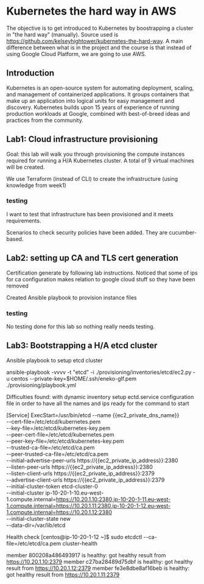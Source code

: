 # Kubernetes the hard way in AWS

The objective is to get introduced to Kubernetes by boostrapping a cluster in "the hard way" (manually).
Source used is https://github.com/kelseyhightower/kubernetes-the-hard-way. A main difference between what is in
the project and the course is that instead of using Google Cloud Platform, we are going to use AWS.

## Introduction


Kubernetes is an open-source system for automating deployment, scaling, and management of containerized applications.
It groups containers that make up an application into logical units for easy management and discovery.
Kubernetes builds upon 15 years of experience of running production workloads at Google,
combined with best-of-breed ideas and practices from the community.


## Lab1: Cloud infrastructure provisioning

Goal: this lab will walk you through provisioning the compute instances required for running a H/A Kubernetes cluster.
A total of 9 virtual machines will be created.

We use Terraform (instead of CLI) to create the infrastructure (using knowledge from week1)

### testing

I want to test that infrastructure has been provisioned and it meets requirements.

Scenarios to check security policies have been added. They are cucumber-based.


## Lab2: setting up CA and TLS cert generation

Certification generate by following lab instructions. Noticed that some of ips for ca configuration makes relation to
 google cloud stuff so they have been removed

 Created Ansible playbook to provision instance files

 ### testing
 No testing done for this lab so nothing really needs testing.


## Lab3: Bootstrapping a H/A etcd cluster

Ansible playbook to setup etcd cluster

 ansible-playbook -vvvv -t "etcd" -i ./provisioning/inventories/etcd/ec2.py -u centos --private-key=$HOME/.ssh/eneko-glf.pem ./provisioning/playbook.yml


Difficulties found: with dynamic inventory setup ectd.service configuration file in order to have all the names and ips ready
for the command to start

[Service]
ExecStart=/usr/bin/etcd --name {{ec2_private_dns_name}} \
  --cert-file=/etc/etcd/kubernetes.pem \
  --key-file=/etc/etcd/kubernetes-key.pem \
  --peer-cert-file=/etc/etcd/kubernetes.pem \
  --peer-key-file=/etc/etcd/kubernetes-key.pem \
  --trusted-ca-file=/etc/etcd/ca.pem \
  --peer-trusted-ca-file=/etc/etcd/ca.pem \
  --initial-advertise-peer-urls https://{{ec2_private_ip_address}}:2380 \
  --listen-peer-urls https://{{ec2_private_ip_address}}:2380 \
  --listen-client-urls https://{{ec2_private_ip_address}}:2379 \
  --advertise-client-urls https://{{ec2_private_ip_address}}:2379 \
  --initial-cluster-token etcd-cluster-0 \
  --initial-cluster ip-10-20-1-10.eu-west-1.compute.internal=https://10.20.1.10:2380,ip-10-20-1-11.eu-west-1.compute.internal=https://10.20.1.11:2380,ip-10-20-1-12.eu-west-1.compute.internal=https://10.20.1.12:2380 \
  --initial-cluster-state new \
  --data-dir=/var/lib/etcd

Health check
[centos@ip-10-20-1-12 ~]$ sudo etcdctl --ca-file=/etc/etcd/ca.pem cluster-health

member 800208a486493917 is healthy: got healthy result from https://10.20.1.10:2379
member c27ba28489d75dbf is healthy: got healthy result from https://10.20.1.12:2379
member fe3e8dbe8af16beb is healthy: got healthy result from https://10.20.1.11:2379




